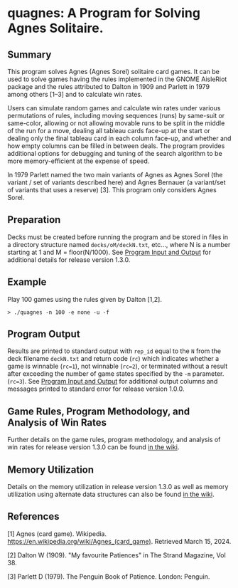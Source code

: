 # quagnes: A Program for Solving Agnes Solitaire.

## Summary
This program solves Agnes (Agnes Sorel) solitaire card games. It can be
used to solve games having the rules implemented in the GNOME AisleRiot
package and the rules attributed to Dalton in 1909 and Parlett in 1979
among others [1–3] and to calculate win rates.

Users can simulate random games and calculate win rates under various
permutations of rules, including moving sequences (runs) by same-suit or
same-color, allowing or not allowing movable runs to be split in the middle of the run
for a move, dealing all tableau cards face-up at the start or dealing
only the final tableau card in each column face-up, and whether and how empty
columns can be filled in between deals. The program provides additional
options for debugging and tuning of the search algorithm to be more
memory-efficient at the expense of speed.

In 1979 Parlett named the two main variants of Agnes as Agnes Sorel (the
variant / set of variants described here) and Agnes Bernauer (a variant/set
of variants that uses a reserve) [3]. This program only considers Agnes
Sorel.

## Preparation
Decks must be created before running the program and be stored in files in a
directory structure named `decks/oM/deckN.txt`, etc..., where N is a number
starting at 1 and M = floor(N/1000). See
[Program Input and Output](https://github.com/ghrgriner/quagnes-cpp/wiki/Program-Input-and-Output)
for additional details for release version 1.3.0.

## Example
Play 100 games using the rules given by Dalton [1,2].
```
> ./quagnes -n 100 -e none -u -f
```

## Program Output
Results are printed to standard output with `rep_id` equal to the `N` from
the deck filename `deckN.txt` and return code (`rc`) which indicates whether a
game is winnable (`rc=1`), not winnable (`rc=2`), or terminated without a result
after exceeding the number of game states specified by the `-m` parameter.
(`rc=3`). See
[Program Input and Output](https://github.com/ghrgriner/quagnes-cpp/wiki/Program-Input-and-Output)
for additional output columns and messages printed to standard error for
release version 1.0.0.

## Game Rules, Program Methodology, and Analysis of Win Rates
Further details on the game rules, program methodology, and analysis of win
rates for release version 1.3.0 can be found
[in the wiki](https://github.com/ghrgriner/quagnes-cpp/blob/main/wiki/Rules,-Methodology,-and-Analysis-of-Win-Rates).

## Memory Utilization
Details on the memory utilization in release version 1.3.0 as well as memory utilization using alternate data structures can also be found
[in the wiki](https://github.com/ghrgriner/quagnes-cpp/blob/main/wiki/Memory-Utilization).

## References
[1] Agnes (card game). Wikipedia.
   https://en.wikipedia.org/wiki/Agnes_(card_game). Retrieved
   March 15, 2024.

[2] Dalton W (1909). "My favourite Patiences" in The Strand Magazine,
    Vol 38.

[3] Parlett D (1979). The Penguin Book of Patience. London: Penguin.

